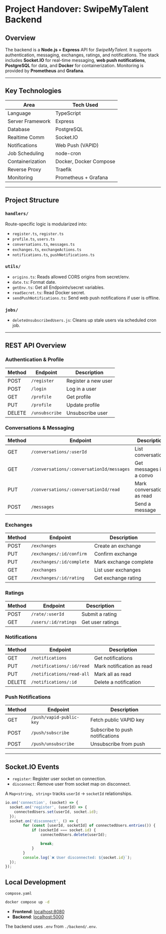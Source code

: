 # Project Handover: SwipeMyTalent Backend

## Overview

The backend is a **Node.js + Express** API for *SwipeMyTalent*. It supports authentication, messaging, exchanges, ratings, and notifications. The stack includes **Socket.IO** for real-time messaging, **web push notifications**, **PostgreSQL** for data, and **Docker** for containerization. Monitoring is provided by **Prometheus** and **Grafana**.

---

## Key Technologies

| Area              | Tech Used                                     |
|-------------------|-----------------------------------------------|
| Language          | TypeScript                                    |
| Server Framework  | Express                                       |
| Database          | PostgreSQL                                    |
| Realtime Comm     | Socket.IO                                     |
| Notifications     | Web Push (VAPID)                              |
| Job Scheduling    | node-cron                                     |
| Containerization  | Docker, Docker Compose                        |
| Reverse Proxy     | Traefik                                       |
| Monitoring        | Prometheus + Grafana                          |

---

## Project Structure

### `handlers/`

Route-specific logic is modularized into:

- `register.ts`, `register.ts`
- `profile.ts`, `users.ts`
- `conversations.ts`, `messages.ts`
- `exchanges.ts`, `exchangeActions.ts`
- `notifications.ts`, `pushNotifications.ts`

### `utils/`

- `origins.ts`: Reads allowed CORS origins from secret/env.
- `date.ts`: Format date.
- `getEnv.ts`: Get all Endpointv/secret variables.
- `readSecret.ts`: Read Docker secret.
- `sendPushNotifications.ts`: Send web push notifications if user is offline.

### `jobs/`

- `deleteUnsubscribedUsers.js`: Cleans up stale users via scheduled cron job.

---

## REST API Overview

### Authentication & Profile

| Method | Endpoint             | Description               |
|--------|----------------------|---------------------------|
| POST   | `/register`          | Register a new user       |
| POST   | `/login`             | Log in a user             |
| GET    | `/profile`           | Get profile               |
| PUT    | `/profile`           | Update profile            |
| DELETE | `/unsubscribe`       | Unsubscribe user          |

### Conversations & Messaging

| Method | Endpoint                                      | Description                 |
|--------|-----------------------------------------------|-----------------------------|
| GET    | `/conversations/:userId`                      | List conversations          |
| GET    | `/conversations/:conversationId/messages`     | Get messages in a convo     |
| PUT    | `/conversations/:conversationId/read`         | Mark conversation as read   |
| POST   | `/messages`                                   | Send a message              |

### Exchanges

| Method | Endpoint                        | Description               |
|--------|---------------------------------|---------------------------|
| POST   | `/exchanges`                    | Create an exchange        |
| PUT    | `/exchanges/:id/confirm`        | Confirm exchange          |
| PUT    | `/exchanges/:id/complete`       | Mark exchange complete    |
| GET    | `/exchanges`                    | List user exchanges       |
| GET    | `/exchanges/:id/rating`         | Get exchange rating       |

### Ratings

| Method | Endpoint                  | Description              |
|--------|---------------------------|--------------------------|
| POST   | `/rate/:userId`           | Submit a rating          |
| GET    | `/users/:id/ratings`      | Get user ratings         |

### Notifications

| Method | Endpoint                         | Description                |
|--------|----------------------------------|----------------------------|
| GET    | `/notifications`                 | Get notifications          |
| PUT    | `/notifications/:id/read`        | Mark notification as read  |
| PUT    | `/notifications/read-all`        | Mark all as read           |
| DELETE | `/notifications/:id`             | Delete a notification      |

### Push Notifications

| Method | Endpoint                        | Description                       |
|--------|---------------------------------|-----------------------------------|
| GET    | `/push/vapid-public-key`       | Fetch public VAPID key            |
| POST   | `/push/subscribe`              | Subscribe to push notifications   |
| POST   | `/push/unsubscribe`            | Unsubscribe from push             |

---

## Socket.IO Events

- `register`: Register user socket on connection.
- `disconnect`: Remove user from socket map on disconnect.

A `Map<string, string>` tracks `userId` → `socketId` relationships.

```ts
io.on('connection', (socket) => {
  socket.on('register', (userId) => {
    connectedUsers.set(userId, socket.id);
  });
  socket.on('disconnect', () => {
        for (const [userId, socketId] of connectedUsers.entries()) {
            if (socketId === socket.id) {
                connectedUsers.delete(userId);

                break;
            }
        }
        console.log(`❌ User disconnected: ${socket.id}`);
  });
});
```

## Local Development

`compose.yaml`

```sh
docker compose up -d
```

- **Frontend**: [localhost:8080](http://localhost:8080)
- **Backend**: [localhost:5000](http://localhost:5000)

The backend uses `.env` from `./backend/.env`.
